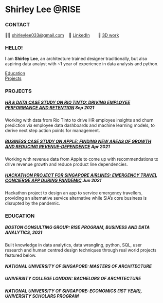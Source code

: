 # Shirley Lee @RISE

### CONTACT
✌🏻 shirleylee033@gmail.com 
&nbsp;&nbsp; 👀 [LinkedIn](https://www.linkedin.com/in/shirley-lee-designer//)
&nbsp;&nbsp;&nbsp;&nbsp;&nbsp; 🏰 [3D work](https://drive.google.com/file/d/1KI712Oo1hdrvveViknzH6LrnKS8s15BZ/view?usp=sharing) 

### HELLO!
I am __Shirley Lee__, an architecture trained designer traditionally, but also aspiring data analyst with ~1 year of experience in data analysis and python.

[Education](#education) <br>
[Projects](#projects) <br>

<!-- PROJECTS Section Starts -->
### PROJECTS

<!-- Add your details -->

##### [HR & DATA CASE STUDY ON RIO TINTO: DRIVING EMPLOYEE PERFORMANCE AND RETENTION](https://github.com/slmydroid/RISE-Mini-Project-1/blob/main/BDA03%20Group5-%20Capstone%20(Submission).pdf) Sep 2021
Working with data from Rio Tinto to drive HR employee insights and churn prediction via employee data dashboards and machine learning models, to derive next step action points for management.

##### [BUSINESS CASE STUDY ON APPLE: FINDING NEW AREAS OF GROWTH AND REDUCING REVENUE-DEPENDENCE](https://github.com/slmydroid/RISE-Mini-Project-1/blob/main/BCGRise%20-%20Business%20Essentials%20-%20Group%20Assignment%20-%20Group%205%20(RISEing%20Stars)_Submission_Final.pdf) Apr 2021
Working with revenue data from Apple to come up with recommendations to drive revenue growth and reduce product line dependencies.

##### [HACKATHON PROJECT FOR SINGAPORE AIRLINES: EMERGENCY TRAVEL CONCIERGE APP DURING PANDEMIC](https://github.com/slmydroid/RISE-Mini-Project-1/blob/main/DEGP%20-%20Group%205%20(Rising%20Stars)_vF.pdf) Jun 2021
Hackathon project to design an app to service emergency travellers, providing an alternative service alternative while SIA’s core business is disrupted by the pandemic.


<!-- PROJECTS Section Ends -->

### EDUCATION
##### BOSTON CONSULTING GROUP: RISE PROGRAM, BUSINESS AND DATA ANALYTICS, 2021
Built knowledge in data analytics, data wrangling, python, SQL, user research and human centred design techniques through real world projects featured below. 

##### NATIONAL UNIVERSITY OF SINGAPORE: MASTERS OF ARCHITECTURE

##### UNIVERSITY COLLEGE LONDON: BACHELORS OF ARCHITECTURE

##### NATIONAL UNIVERSITY OF SINGAPORE: ECONOMICS (1ST YEAR), UNIVERSITY SCHOLARS PROGRAM



